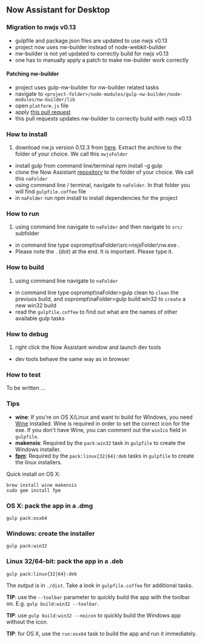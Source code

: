 ## Now Assistant for Desktop

### Migration to nwjs v0.13
- gulpfile and package.json files are updated to use nwjs v0.13
- project now uses nw-builder instead of node-webkit-builder
- nw-builder is not yet updated to correctly build for nwjs v0.13
- one has to manually apply a patch to make nw-builder work correctly

#### Patching nw-builder
- project uses gulp-nw-builder for nw-builder related tasks
- navigate to `<project-folder>/node-modules/gulp-nw-builder/node-modules/nw-builder/lib`
- open `platform.js` file
- apply [this pull request](https://github.com/nwjs/nw-builder/pull/301/files)
- this pull requests updates nw-builder to correctly build with nwjs v0.13

### How to install

1. download nw.js version 0.12.3 from [here](http://dl.nwjs.io/v0.12.3/nwjs-v0.12.3-win-ia32.zip). Extract the archive to the folder of your choice. We call this `nwjsFolder`
* install gulp from command line/terminal
      npm install -g gulp
* clone the Now Assistant [repository](https://github.com/IntranetFactory/nwjsAppTest) to the folder of your choice. We call this `naFolder`
* using command line / terminal, navigate to `naFolder`. In that folder you will find `gulpfile.coffee` file
* in `naFolder` run
      npm install
to install dependencies for the project

### How to run
1. using command line navigate to `naFolder` and then navigate to `src/` subfolder
* in command line type
      osprompt\naFolder\src>nsjsFolder\nw.exe .
* Please note the . (dot) at the end. It is important. Please type it.

### How to build
1. using command line navigate to `naFolder`
* in command line type
      osprompt\naFolder>gulp clean
to `clean` the previuos build, and
      osprompt\naFolder>gulp build:win32
to `create` a new win32 build
* read the `gulpfile.coffee` to find out what are the names of other available gulp tasks

### How to debug
1. right click the Now Assistant window and launch dev tools
* dev tools behave the same way as in browser

### How to test
To be written ...

### Tips
* **wine**: If you're on OS X/Linux and want to build for Windows, you need [Wine](http://winehq.org/) installed. Wine is required in order
to set the correct icon for the exe. If you don't have Wine, you can comment out the `winIco` field in `gulpfile`.
* **makensis**: Required by the `pack:win32` task in `gulpfile` to create the Windows installer.
* [**fpm**](https://github.com/jordansissel/fpm): Required by the `pack:linux{32|64}:deb` tasks in `gulpfile` to create the linux installers.

Quick install on OS X:

    brew install wine makensis
    sudo gem install fpm

### OS X: pack the app in a .dmg

    gulp pack:osx64

### Windows: create the installer

    gulp pack:win32

### Linux 32/64-bit: pack the app in a .deb

    gulp pack:linux{32|64}:deb

The output is in `./dist`. Take a look in `gulpfile.coffee` for additional tasks.

**TIP**: use the `--toolbar` parameter to quickly build the app with the toolbar on. E.g. `gulp build:win32 --toolbar`.

**TIP**: use `gulp build:win32 --noicon` to quickly build the Windows app without the icon.

**TIP**: for OS X, use the `run:osx64` task to build the app and run it immediately.
